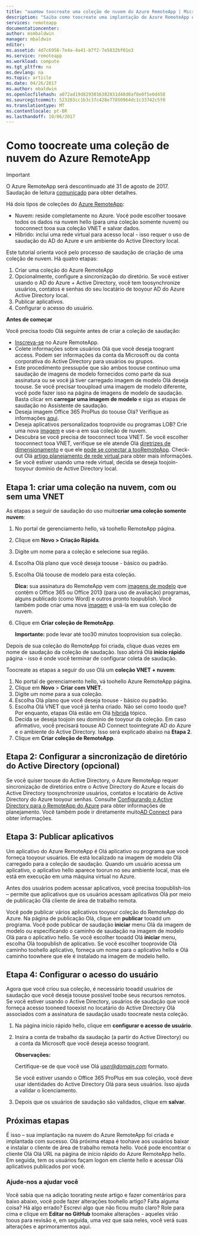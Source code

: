 ```yaml
---
title: "aaaHow toocreate uma coleção de nuvem do Azure RemoteApp | Microsoft Docs"
description: "Saiba como toocreate uma implantação do Azure RemoteApp que salva dados em Olá nuvem do Azure."
services: remoteapp
documentationcenter: 
author: msmbaldwin
manager: mbaldwin
editor: 
ms.assetid: 4d7c6956-7e4a-4a41-b7f2-7e5832bf01e3
ms.service: remoteapp
ms.workload: compute
ms.tgt_pltfrm: na
ms.devlang: na
ms.topic: article
ms.date: 04/26/2017
ms.author: mbaldwin
ms.openlocfilehash: a072ad19d8293016382831d48d0af8e0f5e0d458
ms.sourcegitcommit: 523283cc1b3c37c428e77850964dc1c33742c5f0
ms.translationtype: MT
ms.contentlocale: pt-BR
ms.lasthandoff: 10/06/2017
---
```

# <a name="how-toocreate-a-cloud-collection-of-azure-remoteapp"></a>Como toocreate uma coleção de nuvem do Azure RemoteApp
> [!IMPORTANT]
> O Azure RemoteApp será descontinuado até 31 de agosto de 2017. Saudação de leitura [comunicado](https://go.microsoft.com/fwlink/?linkid=821148) para obter detalhes.
> 
> 

Há dois tipos de coleções do [Azure RemoteApp](remoteapp-collections.md): 

* Nuvem: reside completamente no Azure. Você pode escolher toosave todos os dados na nuvem hello (para uma coleção somente nuvem) ou tooconnect tooa sua coleção VNET e salvar dados.   
* Híbrido: inclui uma rede virtual para acesso local - isso requer o uso de saudação do AD do Azure e um ambiente do Active Directory local.

Este tutorial orienta você pelo processo de saudação de criação de uma coleção de nuvem. Há quatro etapas: 

1. Criar uma coleção do Azure RemoteApp
2. Opcionalmente, configure a sincronização do diretório. Se você estiver usando o AD do Azure + Active Directory, você tem toosynchronize usuários, contatos e senhas do seu locatário de tooyour AD do Azure Active Directory local.
3. Publicar aplicativos.
4. Configurar o acesso do usuário.

**Antes de começar**

Você precisa toodo Olá seguinte antes de criar a coleção de saudação:

* [Inscreva-se](https://azure.microsoft.com/services/remoteapp/) no Azure RemoteApp. 
* Colete informações sobre usuários Olá que você deseja toogrant access. Podem ser informações da conta da Microsoft ou da conta corporativa do Active Directory para usuários ou grupos.
* Este procedimento pressupõe que são ambos toouse contínuo uma saudação de imagens de modelo fornecidos como parte da sua assinatura ou se você já tiver carregado imagem de modelo Olá deseja toouse. Se você precisar tooupload uma imagem de modelo diferente, você pode fazer isso na página de imagens de modelo de saudação. Basta clicar em **carregar uma imagem de modelo** e siga as etapas de saudação no Assistente de saudação. 
* Deseja imagem Office 365 ProPlus do toouse Olá? Verifique as informações [aqui](remoteapp-officesubscription.md).
* Deseja aplicativos personalizados tooprovide ou programas LOB? Crie uma nova [imagem](remoteapp-imageoptions.md) e use-a em sua coleção de nuvem.
* Descubra se você precisa de tooconnect tooa VNET. Se você escolher tooconnect tooa VNET, verifique se ele atende Olá [diretrizes de dimensionamento](remoteapp-vnetsizing.md) e que ele [pode se conectar a tooRemoteApp](remoteapp-vnet.md). Check-out Olá [artigo planejamento de rede virtual ](remoteapp-planvnet.md)para obter mais informações.
* Se você estiver usando uma rede virtual, decida se deseja toojoin-tooyour domínio de Active Directory local.

## <a name="step-1-create-a-cloud-collection---with-or-without-a-vnet"></a>Etapa 1: criar uma coleção na nuvem, com ou sem uma VNET
As etapas a seguir de saudação do uso muito**criar uma coleção somente nuvem**:

1. No portal de gerenciamento hello, vá toohello RemoteApp página.
2. Clique em **Novo > Criação Rápida**.
3. Digite um nome para a coleção e selecione sua região.
4. Escolha Olá plano que você deseja toouse - básico ou padrão.
5. Escolha Olá toouse de modelo para esta coleção. 
   
    **Dica:** sua assinatura do RemoteApp vem com [imagens de modelo](remoteapp-images.md) que contêm o Office 365 ou Office 2013 (para uso de avaliação) programas, alguns publicado (como Word) e outros pronto toopublish. Você também pode criar uma nova [imagem](remoteapp-imageoptions.md) e usá-la em sua coleção de nuvem.
6. Clique em **Criar coleção de RemoteApp**.
   
    **Importante:** pode levar até too30 minutos tooprovision sua coleção.

Depois de sua coleção do RemoteApp foi criada, clique duas vezes em nome de saudação da coleção de saudação. Isso abrirá Olá **início rápido** página - isso é onde você terminar de configurar coleta de saudação.

Toocreate as etapas a seguir do uso Olá um **coleção VNET + nuvem**:

1. No portal de gerenciamento hello, vá toohello Azure RemoteApp página.
2. Clique em **Novo** > **Criar com VNET**.
3. Digite um nome para a sua coleção.
4. Escolha Olá plano que você deseja toouse - básico ou padrão.
5. Escolha Olá VNET que você já tenha criado. Não sei como toodo que? Por enquanto, etapas Olá estão em Olá [híbrida](remoteapp-create-hybrid-deployment.md) tópico.
6. Decida se deseja toojoin seu domínio de tooyour da coleção. Em caso afirmativo, você precisará toouse AD Connect toointegrate AD do Azure e o ambiente do Active Directory. Isso será explicado abaixo na **Etapa 2**.
7. Clique em **Criar coleção de RemoteApp**.

## <a name="step-2-configure-active-directory-directory-synchronization-optional"></a>Etapa 2: Configurar a sincronização de diretório do Active Directory (opcional)
Se você quiser toouse do Active Directory, o Azure RemoteApp requer sincronização de diretórios entre o Active Directory do Azure e locais do Active Directory toosynchronize usuários, contatos e locatário de Active Directory do Azure tooyour senhas. Consulte [Configurando o Active Directory para o RemoteApp do Azure](remoteapp-ad.md) para obter informações de planejamento. Você também pode ir diretamente muito[AD Connect](https://blogs.technet.microsoft.com/enterprisemobility/2014/08/04/connecting-ad-and-azure-ad-only-4-clicks-with-azure-ad-connect/) para obter informações.

## <a name="step-3-publish-apps"></a>Etapa 3: Publicar aplicativos
Um aplicativo do Azure RemoteApp é Olá aplicativo ou programa que você forneça tooyour usuários. Ele está localizado na imagem de modelo Olá carregado para a coleção de saudação. Quando um usuário acessa um aplicativo, o aplicativo hello aparece toorun no seu ambiente local, mas ele está em execução em uma máquina virtual no Azure. 

Antes dos usuários podem acessar aplicativos, você precisa toopublish-los – permite que aplicativos que os usuários acessam aplicativos Olá por meio de publicação Olá cliente de área de trabalho remota.

Você pode publicar vários aplicativos tooyour coleção do RemoteApp do Azure. Na página de publicação Olá, clique em **publicar** tooadd um programa. Você pode publicar de saudação **iniciar** menu Olá da imagem de modelo ou especificando o caminho de saudação na imagem de modelo Olá para o aplicativo hello. Se você escolher tooadd Olá **iniciar** menu, escolha Olá toopublish de aplicativo. Se você escolher tooprovide Olá caminho toohello aplicativo, forneça um nome para o aplicativo hello e Olá caminho toowhere que ele é instalado na imagem de modelo hello.

## <a name="step-4-configure-user-access"></a>Etapa 4: Configurar o acesso do usuário
Agora que você criou sua coleção, é necessário tooadd usuários de saudação que você deseja toouse possível toobe seus recursos remotos. Se você estiver usando o Active Directory, usuários de saudação que você forneça acesso tooneed tooexist no locatário do Active Directory Olá associados com a assinatura de saudação usado toocreate nesta coleção.

1. Na página início rápido hello, clique em **configurar o acesso de usuário**. 
2. Insira a conta de trabalho da saudação (a partir do Active Directory) ou a conta da Microsoft que você deseja acesso toogrant.
   
   **Observações:** 
   
   Certifique-se de que você use Olá  *user@domain.com*  formato.
   
   Se você estiver usando o Office 365 ProPlus em sua coleção, você deve usar identidades do Active Directory Olá para seus usuários. Isso ajuda a validar o licenciamento. 
3. Depois que os usuários de saudação são validados, clique em **salvar**.

## <a name="next-steps"></a>Próximas etapas
É isso – sua implantação na nuvem do Azure RemoteApp foi criada e implantada com sucesso. Olá próxima etapa é toohave aos usuários baixar e instalar o cliente de área de trabalho remota hello. Você pode encontrar o cliente Olá Olá URL na página de início rápido do Azure RemoteApp hello. Em seguida, tem os usuários façam logon em cliente hello e acessar Olá aplicativos publicados por você.

### <a name="help-us-help-you"></a>Ajude-nos a ajudar você
Você sabia que na adição toorating neste artigo e fazer comentários para baixo abaixo, você pode fazer alterações toohello artigo? Falta alguma coisa? Há algo errado? Escrevi algo que não ficou muito claro? Role para cima e clique em **Editar no GitHub** toomake alterações - aqueles virão toous para revisão e, em seguida, uma vez que saia neles, você verá suas alterações e aprimoramentos aqui.

